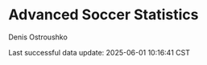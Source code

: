 # Advanced Soccer Statistics
Denis Ostroushko

<!-- gfm -->

Last successful data update: 2025-06-01 10:16:41 CST
